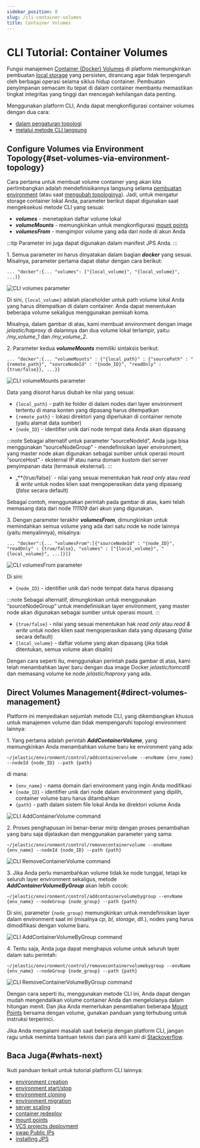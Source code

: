 ```yaml
---
sidebar_position: 8
slug: /cli-container-volumes
title: Container Volumes
---
```

# CLI Tutorial: Container Volumes

Fungsi manajemen [Container (Docker) Volumes](https://docs.dewacloud.com/docs/container-volumes/) di platform memungkinkan pembuatan [local storage](https://docs.dewacloud.com/docs/local-filesystem-storage/) yang persisten, dirancang agar tidak terpengaruh oleh berbagai operasi selama siklus hidup container. Pembuatan penyimpanan semacam itu tepat di dalam container membantu memastikan tingkat integritas yang tinggi dan mencegah kehilangan data penting. 

Menggunakan platform CLI, Anda dapat mengkonfigurasi container volumes dengan dua cara:
* [dalam pengaturan topologi](https://docs.dewacloud.com/docs/#set-volumes-via-environment-topology)
* [melalui metode CLI langsung](https://docs.dewacloud.com/docs/#direct-volumes-management)

## Configure Volumes via Environment Topology{#set-volumes-via-environment-topology}

Cara pertama untuk membuat volume container yang akan kita pertimbangkan adalah mendefinisikannya langsung selama [pembuatan environment](https://docs.dewacloud.com/docs/cli-create-environment/) (atau saat [mengubah topologinya](https://docs.dewacloud.com/docs/cli-scaling/)). Jadi, untuk mengatur storage container lokal Anda, parameter berikut dapat digunakan saat mengeksekusi metode CLI yang sesuai:
* _**volumes**_ \- menetapkan daftar volume lokal
* _**volumeMounts**_ \- memungkinkan untuk mengkonfigurasi [mount points](https://docs.dewacloud.com/docs/mount-points/)
* _**volumesFrom**_ \- mengimpor volume yang ada dari node di akun Anda

:::tip
Parameter ini juga dapat digunakan dalam manifest JPS Anda.
:::

1\. Semua parameter ini harus dinyatakan dalam bagian _**docker**_ yang sesuai. Misalnya, parameter pertama dapat diatur dengan cara berikut:

```
... "docker":{... "volumes": ["{local_volume}", "{local_volume}", ...]}
```

<img src="https://assets.dewacloud.com/dewacloud-docs/development-tools/api-and-cli/platform-cli/container-volumes/container-volumes-1.png" alt="CLI volumes parameter" max-width="100%"/>

Di sini, `{local_volume}` adalah placeholder untuk path volume lokal Anda yang harus ditempatkan di dalam container. Anda dapat menentukan beberapa volume sekaligus menggunakan pemisah koma.

Misalnya, dalam gambar di atas, kami membuat environment dengan image _jelastic/haproxy_ di dalamnya dan dua volume lokal terlampir, yaitu: _/my_volume_1_ dan _/my_volume_2_.

2\. Parameter kedua _**volumeMounts**_ memiliki sintaksis berikut:

```
... "docker":{... "volumeMounts" : {"{local_path}" : {"sourcePath" : "{remote_path}", "sourceNodeId" : "{node_ID}", "readOnly" : {true/false}}, ...}}
```

<img src="https://assets.dewacloud.com/dewacloud-docs/development-tools/api-and-cli/platform-cli/container-volumes/container-volumes-2.png" alt="CLI volumeMounts parameter" max-width="100%"/>

Data yang disorot harus diubah ke nilai yang sesuai:
* `{local_path}` \- path ke folder di dalam nodes dari layer environment tertentu di mana konten yang dipasang harus ditempatkan
* `{remote_path}` \- lokasi direktori yang diperlukan di container remote (yaitu alamat data sumber)
* `{node_ID}` \- identifier unik dari node tempat data Anda akan dipasang 

:::note
Sebagai alternatif untuk parameter “sourceNodeId”, Anda juga bisa menggunakan “sourceNodeGroup” - mendefinisikan layer environment, yang master node akan digunakan sebagai sumber untuk operasi mount “sourceHost” - eksternal IP atau nama domain kustom dari server penyimpanan data (termasuk eksternal).
:::

* _**\{true/false\}` \- nilai yang sesuai menentukan hak _read only_ atau _read & write_ untuk nodes klien saat mengoperasikan data yang dipasang (_false_ secara default)

Sebagai contoh, menggunakan perintah pada gambar di atas, kami telah memasang data dari node _111109_ dari akun yang digunakan.

3\. Dengan parameter terakhir _**volumesFrom**_, dimungkinkan untuk memindahkan semua volume yang ada dari satu node ke node lainnya (yaitu menyalinnya), misalnya:

```
... "docker":{... "volumesFrom":[{"sourceNodeId" : "{node_ID}", "readOnly" : {true/false}, "volumes" : ["{local_volume}", "{local_volume}", ...]}]}
```

<img src="https://assets.dewacloud.com/dewacloud-docs/development-tools/api-and-cli/platform-cli/container-volumes/container-volumes-3.png" alt="CLI volumesFrom parameter" max-width="100%"/>

Di sini:
* `{node_ID}` \- identifier unik dari node tempat data harus dipasang 

:::note
Sebagai alternatif, dimungkinkan untuk menggunakan “sourceNodeGroup” untuk mendefinisikan layer environment, yang master node akan digunakan sebagai sumber untuk operasi mount.
:::

* `{true/false}` \- nilai yang sesuai menentukan hak _read only_ atau _read & write_ untuk nodes klien saat mengoperasikan data yang dipasang (_false_ secara default)
* `{local_volume}` \- daftar volume yang akan dipasang (jika tidak ditentukan, semua volume akan disalin)

Dengan cara seperti itu, menggunakan perintah pada gambar di atas, kami telah menambahkan layer baru dengan dua image Docker _jelastic/tomcat8_ dan memasang volume ke node _jelastic/haproxy_ yang ada.

## Direct Volumes Management{#direct-volumes-management}

Platform ini menyediakan sejumlah metode CLI, yang dikembangkan khusus untuk manajemen volume dan tidak mempengaruhi topologi environment lainnya:

1\. Yang pertama adalah perintah _**AddContainerVolume**_, yang memungkinkan Anda menambahkan volume baru ke environment yang ada:

```
~/jelastic/environment/control/addcontainervolume --envName {env_name} --nodeId {node_ID} --path {path}
```

di mana:
* `{env_name}` \- nama domain dari environment yang ingin Anda modifikasi
* `{node_ID}` \- identifier unik dari node dalam environment yang dipilih, container volume baru harus ditambahkan
* `{path}` \- path dalam sistem file lokal Anda ke direktori volume Anda

<img src="https://assets.dewacloud.com/dewacloud-docs/development-tools/api-and-cli/platform-cli/container-volumes/container-volumes-4.png" alt="CLI AddContainerVolume command" max-width="100%"/>

2\. Proses penghapusan ini benar-benar mirip dengan proses penambahan yang baru saja dijelaskan dan menggunakan parameter yang sama:

```
~/jelastic/environment/control/removecontainervolume --envName {env_name} --nodeId {node_ID} --path {path}
```

<img src="https://assets.dewacloud.com/dewacloud-docs/development-tools/api-and-cli/platform-cli/container-volumes/container-volumes-5.png" alt="CLI RemoveContainerVolume command" max-width="100%"/>

3\. Jika Anda perlu menambahkan volume tidak ke node tunggal, tetapi ke seluruh layer environment sekaligus, metode _**AddContainerVolumeByGroup**_ akan lebih cocok:

```
~/jelastic/environment/control/addcontainervolumebygroup --envName {env_name} --nodeGroup {node_group} --path {path}
```

Di sini, parameter `{node_group}` memungkinkan untuk mendefinisikan layer dalam environment saat ini (misalnya _cp_, _bl_, _storage_, dll.), nodes yang harus dimodifikasi dengan volume baru.

<img src="https://assets.dewacloud.com/dewacloud-docs/development-tools/api-and-cli/platform-cli/container-volumes/container-volumes-6.png" alt="CLI AddContainerVolumeByGroup command" max-width="100%"/>

4\. Tentu saja, Anda juga dapat menghapus volume untuk seluruh layer dalam satu perintah:

```
~/jelastic/environment/control/removecontainervolumebygroup --envName {env_name} --nodeGroup {node_group} --path {path}
```

<img src="https://assets.dewacloud.com/dewacloud-docs/development-tools/api-and-cli/platform-cli/container-volumes/container-volumes-7.png" alt="CLI RemoveContainerVolumeByGroup command" max-width="100%"/>

Dengan cara seperti itu, menggunakan metode CLI ini, Anda dapat dengan mudah mengendalikan volume container Anda dan mengelolanya dalam hitungan menit. Dan jika Anda memerlukan penambahan beberapa [Mount Points](https://docs.dewacloud.com/docs/cli-mount-points/) bersama dengan volume, gunakan panduan yang terhubung untuk instruksi terperinci.

Jika Anda mengalami masalah saat bekerja dengan platform CLI, jangan ragu untuk meminta bantuan teknis dari para ahli kami di [Stackoverflow](https://stackoverflow.com/questions/tagged/jelastic).

## Baca Juga{#whats-next}

Ikuti panduan terkait untuk tutorial platform CLI lainnya:
* [environment creation](https://docs.dewacloud.com/docs/cli-create-environment/)
* [environment start/stop](https://docs.dewacloud.com/docs/cli-environment-control/)
* [environment cloning](https://docs.dewacloud.com/docs/cli-clone-environment/)
* [environment migration](https://docs.dewacloud.com/docs/cli-environment-migration/)
* [server scaling](https://docs.dewacloud.com/docs/cli-scaling/)
* [container redeploy](https://docs.dewacloud.com/docs/cli-container-redeploy/)
* [mount points](https://docs.dewacloud.com/docs/cli-mount-points/)
* [VCS projects deployment](https://docs.dewacloud.com/docs/cli-vcs-deploy/)
* [swap Public IPs](https://docs.dewacloud.com/docs/cli-ip-swap/)
* [installing JPS](https://docs.dewacloud.com/docs/cli-install-jps/)